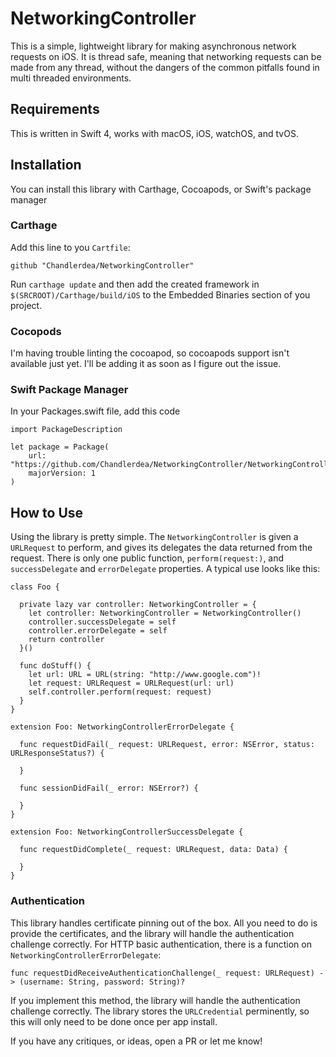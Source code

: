 # NetworkingController

This is a simple, lightweight library for making asynchronous network requests on iOS. It is thread safe, meaning that networking requests can be made from any thread, without the dangers of the common pitfalls found in multi threaded environments.

## Requirements

This is written in Swift 4, works with macOS, iOS, watchOS, and tvOS.

## Installation

You can install this library with Carthage, Cocoapods, or Swift's package manager

### Carthage

Add this line to you `Cartfile`:

    github "Chandlerdea/NetworkingController"
    
Run `carthage update` and then add the created framework in `$(SRCROOT)/Carthage/build/iOS` to the Embedded Binaries section of you project.

### Cocopods

I'm having trouble linting the cocoapod, so cocoapods support isn't available just yet. I'll be adding it as soon as I figure out the issue.

### Swift Package Manager

In your Packages.swift file, add this code

    import PackageDescription

    let package = Package(
        url: "https://github.com/Chandlerdea/NetworkingController/NetworkingController.swift"
        majorVersion: 1
    )
    
## How to Use

Using the library is pretty simple. The `NetworkingController` is given a `URLRequest` to perform, and gives its delegates the data returned from the request. There is only one public function, `perform(request:)`, and `successDelegate` and `errorDelegate` properties. A typical use looks like this:

    class Foo {

      private lazy var controller: NetworkingController = {
        let controller: NetworkingController = NetworkingController()
        controller.successDelegate = self
        controller.errorDelegate = self
        return controller
      }()

      func doStuff() {
        let url: URL = URL(string: "http://www.google.com")!
        let request: URLRequest = URLRequest(url: url)
        self.controller.perform(request: request)
      }
    }

    extension Foo: NetworkingControllerErrorDelegate {

      func requestDidFail(_ request: URLRequest, error: NSError, status: URLResponseStatus?) {

      }

      func sessionDidFail(_ error: NSError?) {

      }
    }

    extension Foo: NetworkingControllerSuccessDelegate {

      func requestDidComplete(_ request: URLRequest, data: Data) {

      }
    }
    
    
### Authentication

This library handles certificate pinning out of the box. All you need to do is provide the certificates, and the library will handle the authentication challenge correctly. For HTTP basic authentication, there is a function on `NetworkingControllerErrorDelegate`:

    func requestDidReceiveAuthenticationChallenge(_ request: URLRequest) -> (username: String, password: String)?
    
If you implement this method, the library will handle the authentication challenge correctly. The library stores the `URLCredential` perminently, so this will only need to be done once per app install.
    
    
If you have any critiques, or ideas, open a PR or let me know!
